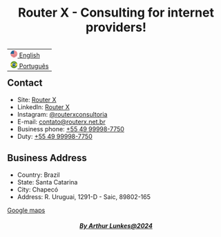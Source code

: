 <div align="center" ><h1>Router X - Consulting for internet providers!</h1></div>
  
<table align="right">
 <tr><td><a href="https://github.com/Router-X/.github/blob/main/profile/README.md"><img src="https://github.com/Router-X/.github/blob/main/profile/us_flag.png" alt="en" width="17px"> English</a></td></tr>
 <tr><td><a href="https://github.com/Router-X/.github/blob/main/profile/README-pt-BR.md"><img src="https://github.com/Router-X/.github/blob/main/profile/br_flag.png" alt="pt" width="17px"> Português</a></td></tr>
</table>

<h2>Contact</h2>

- Site: [Router X](https://routerx.net.br/)
- LinkedIn: [Router X](https://www.linkedin.com/company/router-x/mycompany/)
- Instagram: [@routerxconsultoria](https://www.instagram.com/routerxconsultoria/)
- E-mail: [contato@routerx.net.br](mailto:contato@routerx.net.br)
- Business phone: [+55 49 99998-7750](https://api.whatsapp.com/send?1=pt_BR&phone=5549999987750)
- Duty: [+55 49 99998-7750](https://api.whatsapp.com/send?1=pt_BR&phone=5549999987750)

<h2>Business Address</h2>

- Country: Brazil
- State: Santa Catarina
- City: Chapecó
- Address: R. Uruguai, 1291-D - Saic, 89802-165

[Google maps](https://www.google.com/maps/place/Centro+Comercial+Antonio+Andreis/@-27.1106764,-52.6268769,18z/data=!4m6!3m5!1s0x94e4b5a2edf4c9d7:0xc6f86bde9245a7ee!8m2!3d-27.1108562!4d-52.6259609!16s%2Fg%2F11lcbj_3l9?entry=ttu)

<div align="center"><h5><a href="https://github.com/arthurlunkes" target="_blank">By Arthur Lunkes@2024</a></h5></div>
